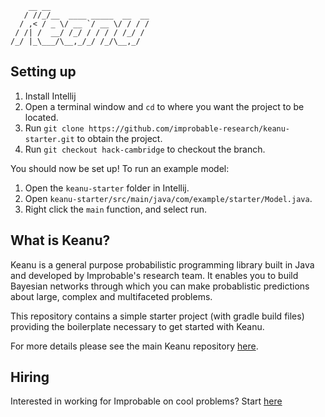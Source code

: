 ```
    __ __                      
   / //_/__  ____ _____  __  __
  / ,< / _ \/ __ `/ __ \/ / / /
 / /| /  __/ /_/ / / / / /_/ / 
/_/ |_\___/\__,_/_/ /_/\__,_/  
```

## Setting up

1. Install Intellij
1. Open a terminal window and `cd` to where you want the project to be located.
1. Run `git clone https://github.com/improbable-research/keanu-starter.git` to obtain the project.
1. Run `git checkout hack-cambridge` to checkout the branch.

 You should now be set up! To run an example model:

1. Open the `keanu-starter` folder in Intellij.
1. Open `keanu-starter/src/main/java/com/example/starter/Model.java`.
1. Right click the `main` function, and select run.

## What is Keanu?

Keanu is a general purpose probabilistic programming library built in Java and developed by Improbable's research team.
It enables you to build Bayesian networks through which you can make
probablistic predictions about large, complex and multifaceted problems.

This repository contains a simple starter project (with gradle build files) providing the boilerplate
necessary to get started with Keanu.

For more details please see the main Keanu repository [here](https://github.com/improbable-research/keanu).

## Hiring

Interested in working for Improbable on cool problems? Start [here](https://improbable.io/careers/joining-us)
